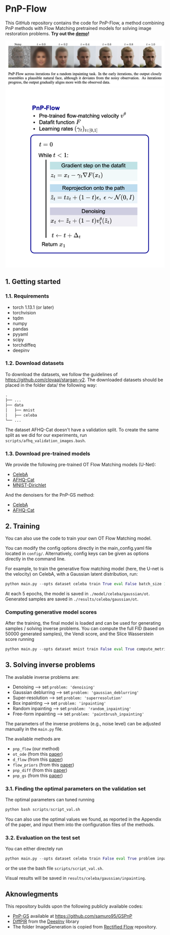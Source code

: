 # PnP-Flow

This GitHub repository contains the code for PnP-Flow, a method combining PnP methods with Flow Matching pretrained models for solving image restoration problems. **Try out the [demo](https://github.com/annegnx/PnP-Flow/blob/main/demo/demo.ipynb)!**

<img src="demo/pnp_flow.png" scale=0.8/>

<img src="demo/algo.png" scale=0.5/>

## 1. Getting started

### 1.1. Requirements

- torch 1.13.1 (or later)
- torchvision
- tqdm
- numpy
- pandas
- pyyaml
- scipy
- torchdiffeq
- deepinv

### 1.2. Download datasets
To download the datasets, we follow the guidelines of https://github.com/clovaai/stargan-v2.
The downloaded datasets should be placed in the folder data/ the following way:

    .
    ├── ...
    ├── data
    │   ├── mnist
    │   ├── celeba
    └── ...

The dataset AFHQ-Cat doesn't have a validation split. To create the same split as we did for our experiments, run ```scripts/afhq_validation_images.bash```.

### 1.3. Download pre-trained models
We provide the following pre-trained OT Flow Matching models (U-Net):
- [CelebA](https://drive.google.com/file/d/1ZZ6S-PGRx-tOPkr4Gt3A6RN-PChabnD6/view?usp=drive_link)
- [AFHQ-Cat](https://drive.google.com/file/d/1FpD3cYpgtM8-KJ3Qk48fcjtr1Ne_IMOF/view?usp=drive_link)
- [MNIST-Dirichlet](https://drive.google.com/file/d/1If5gkWEfChJHc8v8CCEhGhEeeAqsxKTz/view?usp=drive_link)

And the denoisers for the PnP-GS method:
- [CelebA](https://drive.google.com/file/d/1ZqBeafErEogaXFupW0ZSLL7P9QoRA-lN/view?usp=drive_link)
- [AFHQ-Cat](https://drive.google.com/file/d/17AXI9p17c7h_xaI19qDcTT2u9_wu0DQY/view?usp=drive_link)

## 2. Training

You can also use the code to train your own OT Flow Matching model.

You can modify the config options directly in the main_config.yaml file located in ```config/```. Alternatively, config keys can be given as options directly in the command line.

For example, to train the generative flow matching model (here, the U-net is the velocity) on CelebA, with a Gaussian latent distribution, run:
```python
python main.py --opts dataset celeba train True eval False batch_size 128 num_epoch 100
```
At each 5 epochs, the model is saved in ```./model/celeba/gaussian/ot```. Generated samples are saved in ```./results/celeba/gaussian/ot```.

### Computing generative model scores

After the training, the final model is loaded and can be used for generating samples / solving inverse problems. You can compute the full FID (based on 50000 generated samples), the Vendi score, and the Slice Wasserstein score running
```python
python main.py --opts dataset mnist train False eval True compute_metrics True solve_inverse_problem False
```
## 3. Solving inverse problems

The available inverse problems are:
- Denoising --> set ```problem: 'denoising'```
- Gaussian deblurring --> set ```problem: 'gaussian_deblurring'```
- Super-resolution --> set ```problem: 'superresolution'```
- Box inpainting --> set ```problem: 'inpainting'```
- Random inpainting --> set ```problem: 'random_inpainting'```
- Free-form inpainting --> set ```problem: 'paintbrush_inpainting'```

The parameters of the inverse problems (e.g., noise level) can be adjusted manually in the ```main.py``` file.

The available methods are
- ```pnp_flow``` (our method)
- ```ot_ode``` (from this [paper](https://openreview.net/forum?id=PLIt3a4yTm&referrer=%5Bthe%20profile%20of%20Ashwini%20Pokle%5D(%2Fprofile%3Fid%3D~Ashwini_Pokle1)))
- ```d_flow``` (from this [paper](https://arxiv.org/pdf/2402.14017))
- ```flow_priors``` (from this [paper](https://arxiv.org/abs/2405.18816))
- ```pnp_diff``` (from this [paper](https://openaccess.thecvf.com/content/CVPR2023W/NTIRE/papers/Zhu_Denoising_Diffusion_Models_for_Plug-and-Play_Image_Restoration_CVPRW_2023_paper.pdf))
- ```pnp_gs``` (from this [paper](https://openreview.net/pdf?id=fPhKeld3Okz))

### 3.1. Finding the optimal parameters on the validation set

The optimal parameters can tuned running
```python 
python bash scripts/script_val.sh
```

You can also use the optimal values we found, as reported in the Appendix of the paper, and input them into the configuration files of the methods.

### 3.2. Evaluation on the test set

You can either directely run
```python
python main.py --opts dataset celeba train False eval True problem inpainting method pnp_flow
```
or the use the bash file ```scripts/script_val.sh```.

Visual results will be saved in ```results/celeba/gaussian/inpainting```.

## Aknowlegments
This repository builds upon the following publicly available codes:
- [PnP-GS](https://openreview.net/pdf?id=fPhKeld3Okz) available at https://github.com/samuro95/GSPnP
- [DiffPIR](https://openaccess.thecvf.com/content/CVPR2023W/NTIRE/papers/Zhu_Denoising_Diffusion_Models_for_Plug-and-Play_Image_Restoration_CVPRW_2023_paper.pdf) from the [DeepInv](https://deepinv.github.io/deepinv/stubs/deepinv.sampling.DiffPIR.html#deepinv.sampling.DiffPIR) library
- The folder ImageGeneration is copied from [Rectified Flow](https://github.com/gnobitab/RectifiedFlow) repository.


